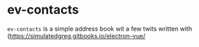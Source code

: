 # ev-contacts
`ev-contacts` is a simple address book wit a few twits written with (https://simulatedgreg.gitbooks.io/electron-vue/
